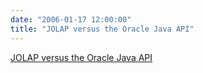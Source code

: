 ```yaml
---
date: "2006-01-17 12:00:00"
title: "JOLAP versus the Oracle Java API"
---
```


[JOLAP versus the Oracle Java API](/lemire/blog/2006/01-17-jolap-versus-the-oracle-java-api)

